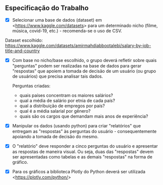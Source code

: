 ## Especificação do Trabalho

- [X] Selecionar uma base de dados (dataset) em <https://www.kaggle.com/datasets&gt; para um determinado nicho (filme, música, covid-19, etc.) - recomenda-se o uso de CSV.

Dataset escolhido: https://www.kaggle.com/datasets/amirmahdiabbootalebi/salary-by-job-title-and-country

- [X] Com base no nicho/base escolhido, o grupo deverá refletir sobre quais "perguntas" podem ser realizadas na base de dados para gerar "respostas" que apoiem a tomada de decisão de um usuário (ou grupo de usuários) que precisa analisar tais dados. 

    Perguntas criadas:
    - quais países concentram os maiores salários?
    - qual a média de salário por etnia de cada país?
    - qual a distribuição de empregos por país?
    - qual é a média salarial por gênero?
    - quais são os cargos que demandam mais anos de experiência?


- [X] Manipular os dados (usando python) para criar "relatórios" que entregam as "respostas" às perguntas do usuário - consequentemente apoiando a tomada de decisão do mesmo.

- [X] O "relatório" deve responder a cinco perguntas do usuário e apresentar as respostas de maneira visual. Ou seja, duas das "respostas" devem ser apresentadas como tabelas e as demais "respostas" na forma de gráfico.

- [X] Para os gráficos a biblioteca Plotly do Python deverá ser utilizada <https://plotly.com/python/&gt;